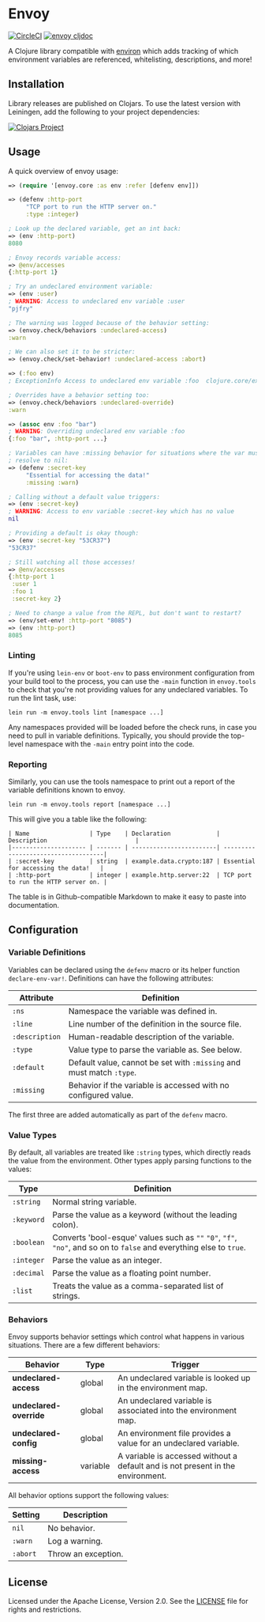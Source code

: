 Envoy
=====

[![CircleCI](https://circleci.com/gh/amperity/envoy.svg?style=svg&circle-token=43f6c88e6aca5140c0da783c55138f281ef696fb)](https://circleci.com/gh/amperity/envoy)
[![envoy cljdoc](https://cljdoc.xyz/badge/amperity/envoy)](https://cljdoc.xyz/d/amperity/envoy/CURRENT)

A Clojure library compatible with [environ](https://github.com/weavejester/environ)
which adds tracking of which environment variables are referenced, whitelisting,
descriptions, and more!

## Installation

Library releases are published on Clojars. To use the latest version with
Leiningen, add the following to your project dependencies:

[![Clojars Project](http://clojars.org/amperity/envoy/latest-version.svg)](http://clojars.org/amperity/envoy)

## Usage

A quick overview of envoy usage:

```clojure
=> (require '[envoy.core :as env :refer [defenv env]])

=> (defenv :http-port
     "TCP port to run the HTTP server on."
     :type :integer)

; Look up the declared variable, get an int back:
=> (env :http-port)
8080

; Envoy records variable access:
=> @env/accesses
{:http-port 1}

; Try an undeclared environment variable:
=> (env :user)
; WARNING: Access to undeclared env variable :user
"pjfry"

; The warning was logged because of the behavior setting:
=> (envoy.check/behaviors :undeclared-access)
:warn

; We can also set it to be stricter:
=> (envoy.check/set-behavior! :undeclared-access :abort)

=> (:foo env)
; ExceptionInfo Access to undeclared env variable :foo  clojure.core/ex-info

; Overrides have a behavior setting too:
=> (envoy.check/behaviors :undeclared-override)
:warn

=> (assoc env :foo "bar")
; WARNING: Overriding undeclared env variable :foo
{:foo "bar", :http-port ...}

; Variables can have :missing behavior for situations where the var must not
; resolve to nil:
=> (defenv :secret-key
     "Essential for accessing the data!"
     :missing :warn)

; Calling without a default value triggers:
=> (env :secret-key)
; WARNING: Access to env variable :secret-key which has no value
nil

; Providing a default is okay though:
=> (env :secret-key "53CR37")
"53CR37"

; Still watching all those accesses!
=> @env/accesses
{:http-port 1
 :user 1
 :foo 1
 :secret-key 2}

; Need to change a value from the REPL, but don't want to restart?
=> (env/set-env! :http-port "8085")
=> (env :http-port)
8085
```

### Linting

If you're using `lein-env` or `boot-env` to pass environment configuration from
your build tool to the process, you can use the `-main` function in
`envoy.tools` to check that you're not providing values for any undeclared
variables. To run the lint task, use:

```
lein run -m envoy.tools lint [namespace ...]
```

Any namespaces provided will be loaded before the check runs, in case you need
to pull in variable definitions. Typically, you should provide the top-level
namespace with the `-main` entry point into the code.

### Reporting

Similarly, you can use the tools namespace to print out a report of the variable
definitions known to envoy.

```
lein run -m envoy.tools report [namespace ...]
```

This will give you a table like the following:

```
| Name                 | Type    | Declaration             | Description                         |
|--------------------- | ------- | ------------------------| ------------------------------------|
| :secret-key          | string  | example.data.crypto:187 | Essential for accessing the data!   |
| :http-port           | integer | example.http.server:22  | TCP port to run the HTTP server on. |
```

The table is in Github-compatible Markdown to make it easy to paste into
documentation.

## Configuration

### Variable Definitions

Variables can be declared using the `defenv` macro or its helper function
`declare-env-var!`. Definitions can have the following attributes:

| Attribute      | Definition |
| -------------- | ---------- |
| `:ns`          | Namespace the variable was defined in. |
| `:line`        | Line number of the definition in the source file. |
| `:description` | Human-readable description of the variable. |
| `:type`        | Value type to parse the variable as. See below. |
| `:default`     | Default value, cannot be set with `:missing` and must match `:type`. |
| `:missing`     | Behavior if the variable is accessed with no configured value. |

The first three are added automatically as part of the `defenv` macro.

### Value Types

By default, all variables are treated like `:string` types, which directly reads
the value from the environment. Other types apply parsing functions to the
values:

| Type       | Definition |
| ---------- | ---------- |
| `:string`  | Normal string variable. |
| `:keyword` | Parse the value as a keyword (without the leading colon). |
| `:boolean` | Converts 'bool-esque' values such as `""` `"0"`, `"f"`, `"no"`, and so on to `false` and everything else to `true`. |
| `:integer` | Parse the value as an integer. |
| `:decimal` | Parse the value as a floating point number. |
| `:list`    | Treats the value as a comma-separated list of strings. |

### Behaviors

Envoy supports behavior settings which control what happens in various
situations. There are a few different behaviors:

| Behavior                | Type     | Trigger     |
| ----------------------- | -------- | ----------- |
| **undeclared-access**   | global   | An undeclared variable is looked up in the environment map. |
| **undeclared-override** | global   | An undeclared variable is associated into the environment map. |
| **undeclared-config**   | global   | An environment file provides a value for an undeclared variable. |
| **missing-access**      | variable | A variable is accessed without a default and is not present in the environment. |

All behavior options support the following values:

| Setting      | Description |
| ------------ | ----------- |
| `nil`        | No behavior. |
| `:warn`      | Log a warning. |
| `:abort`     | Throw an exception. |

## License

Licensed under the Apache License, Version 2.0. See the [LICENSE](LICENSE) file
for rights and restrictions.
